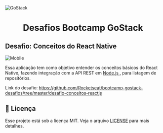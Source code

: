 <img alt="GoStack" src="https://storage.googleapis.com/golden-wind/bootcamp-gostack/header-desafios.png" />
<h1 align="center">
  Desafios Bootcamp GoStack
</h1>

<h2> Desafio: Conceitos do React Native </h2>

<img alt="Mobile" src="../src/assets/imgMobile.jpg" />

<p>Essa aplicação tem como objetivo entender os conceitos básicos do React Native, fazendo integração com a API REST em <a href="https://github.com/Nata07/gostack-desafio-conceito-nodejs"> Node.js </a>, para listagem de repositórios.</p>

<p> Link do desafio: 
  <a href=https://github.com/Rocketseat/bootcamp-gostack-desafios/tree/master/desafio-conceitos-reactjs"> 
  https://github.com/Rocketseat/bootcamp-gostack-desafios/tree/master/desafio-conceitos-reactjs </a>
</p>

## :memo: Licença

Esse projeto está sob a licença MIT. Veja o arquivo [LICENSE](LICENSE) para mais detalhes.
